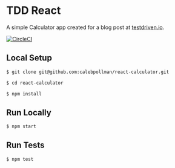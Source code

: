 # TDD React

A simple Calculator app created for a blog post at [testdriven.io](https://testdriven.io/blog/tdd-with-react-jest-and-enzyme-part-one/).

[![CircleCI](https://circleci.com/gh/tuequach/react-calculator.svg?style=svg)](https://circleci.com/gh/tuequach/react-calculator)

## Local Setup

```sh
$ git clone git@github.com:calebpollman/react-calculator.git
```

```sh
$ cd react-calculator
```

```sh
$ npm install
```

## Run Locally

```sh
$ npm start
```

## Run Tests

```sh
$ npm test
```
